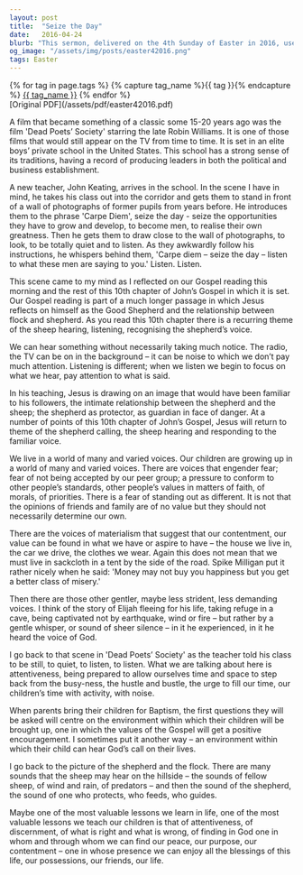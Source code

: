 ```yaml
---
layout: post
title:  "Seize the Day"
date:   2016-04-24
blurb: "This sermon, delivered on the 4th Sunday of Easter in 2016, uses the film 'Dead Poets Society' as a metaphor to discuss the importance of attentiveness and discernment in life. It emphasizes the need to listen to God's voice amidst the various voices in the world, and to find peace, purpose, and contentment through God."
og_image: "/assets/img/posts/easter42016.png"
tags: Easter
---    
```

<div class="tag-pills">
  {% for tag in page.tags %}
    {% capture tag_name %}{{ tag }}{% endcapture %}
    <a href="{{ site.baseurl }}/tag/{{ tag_name }}" class="tag-pill">{{ tag_name }}</a>
  {% endfor %}
</div>
[Original PDF](/assets/pdf/easter42016.pdf)

A film that became something of a classic some 15-20 years ago was the film 'Dead Poets’ Society' starring the late Robin Williams. It is one of those films that would still appear on the TV from time to time. It is set in an elite boys’ private school in the United States. This school has a strong sense of its traditions, having a record of producing leaders in both the political and business establishment.

A new teacher, John Keating, arrives in the school. In the scene I have in mind, he takes his class out into the corridor and gets them to stand in front of a wall of photographs of former pupils from years before. He introduces them to the phrase 'Carpe Diem', seize the day - seize the opportunities they have to grow and develop, to become men, to realise their own greatness. Then he gets them to draw close to the wall of photographs, to look, to be totally quiet and to listen. As they awkwardly follow his instructions, he whispers behind them, 'Carpe diem – seize the day – listen to what these men are saying to you.' Listen. Listen.

This scene came to my mind as I reflected on our Gospel reading this morning and the rest of this 10th chapter of John’s Gospel in which it is set. Our Gospel reading is part of a much longer passage in which Jesus reflects on himself as the Good Shepherd and the relationship between flock and shepherd. As you read this 10th chapter there is a recurring theme of the sheep hearing, listening, recognising the shepherd’s voice.

We can hear something without necessarily taking much notice. The radio, the TV can be on in the background – it can be noise to which we don’t pay much attention. Listening is different; when we listen we begin to focus on what we hear, pay attention to what is said.

In his teaching, Jesus is drawing on an image that would have been familiar to his followers, the intimate relationship between the shepherd and the sheep; the shepherd as protector, as guardian in face of danger. At a number of points of this 10th chapter of John’s Gospel, Jesus will return to theme of the shepherd calling, the sheep hearing and responding to the familiar voice.

We live in a world of many and varied voices. Our children are growing up in a world of many and varied voices. There are voices that engender fear; fear of not being accepted by our peer group; a pressure to conform to other people’s standards, other people’s values in matters of faith, of morals, of priorities. There is a fear of standing out as different. It is not that the opinions of friends and family are of no value but they should not necessarily determine our own.

There are the voices of materialism that suggest that our contentment, our value can be found in what we have or aspire to have – the house we live in, the car we drive, the clothes we wear. Again this does not mean that we must live in sackcloth in a tent by the side of the road. Spike Milligan put it rather nicely when he said: 'Money may not buy you happiness but you get a better class of misery.'

Then there are those other gentler, maybe less strident, less demanding voices. I think of the story of Elijah fleeing for his life, taking refuge in a cave, being captivated not by earthquake, wind or fire – but rather by a gentle whisper, or sound of sheer silence – in it he experienced, in it he heard the voice of God.

I go back to that scene in 'Dead Poets’ Society' as the teacher told his class to be still, to quiet, to listen, to listen. What we are talking about here is attentiveness, being prepared to allow ourselves time and space to step back from the busy-ness, the hustle and bustle, the urge to fill our time, our children’s time with activity, with noise.

When parents bring their children for Baptism, the first questions they will be asked will centre on the environment within which their children will be brought up, one in which the values of the Gospel will get a positive encouragement. I sometimes put it another way – an environment within which their child can hear God’s call on their lives.

I go back to the picture of the shepherd and the flock. There are many sounds that the sheep may hear on the hillside – the sounds of fellow sheep, of wind and rain, of predators – and then the sound of the shepherd, the sound of one who protects, who feeds, who guides.

Maybe one of the most valuable lessons we learn in life, one of the most valuable lessons we teach our children is that of attentiveness, of discernment, of what is right and what is wrong, of finding in God one in whom and through whom we can find our peace, our purpose, our contentment – one in whose presence we can enjoy all the blessings of this life, our possessions, our friends, our life.
